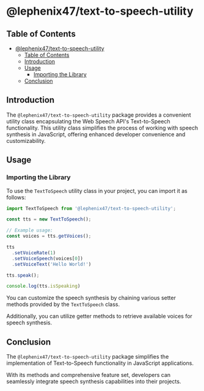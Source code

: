 # @lephenix47/text-to-speech-utility

## Table of Contents

- [@lephenix47/text-to-speech-utility](#lephenix47text-to-speech-utility)
  - [Table of Contents](#table-of-contents)
  - [Introduction](#introduction)
  - [Usage](#usage)
    - [Importing the Library](#importing-the-library)
  - [Conclusion](#conclusion)

## Introduction

The `@lephenix47/text-to-speech-utility` package provides a convenient utility class encapsulating the Web Speech API's Text-to-Speech functionality. This utility class simplifies the process of working with speech synthesis in JavaScript, offering enhanced developer convenience and customizability.

## Usage

### Importing the Library

To use the `TextToSpeech` utility class in your project, you can import it as follows:

```ts
import TextToSpeech from '@lephenix47/text-to-speech-utility';

const tts = new TextToSpeech();

// Example usage:
const voices = tts.getVoices();

tts
  .setVoiceRate(1)
  .setVoiceSpeech(voices[0])
  .setVoiceText('Hello World!')

tts.speak();

console.log(tts.isSpeaking)
```

You can customize the speech synthesis by chaining various setter methods provided by the `TextToSpeech` class.

Additionally, you can utilize getter methods to retrieve available voices for speech synthesis.

## Conclusion

The `@lephenix47/text-to-speech-utility` package simplifies the implementation of Text-to-Speech functionality in JavaScript applications.

With its methods and comprehensive feature set, developers can seamlessly integrate speech synthesis capabilities into their projects.
